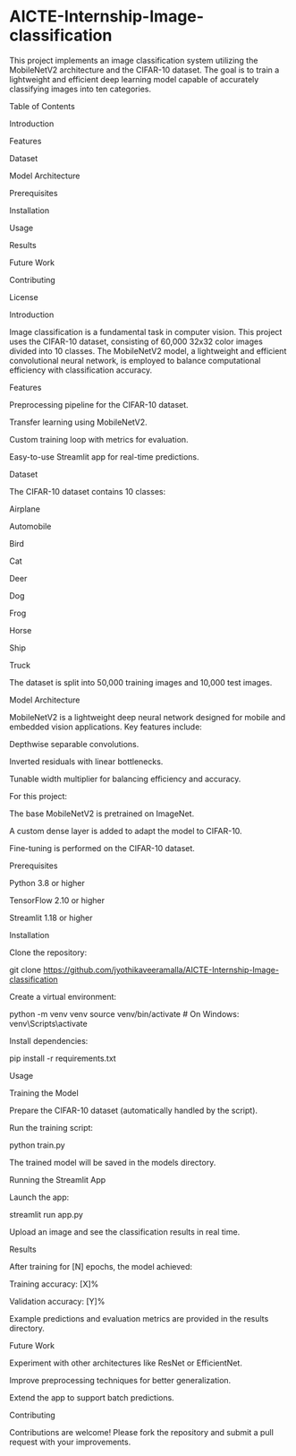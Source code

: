 # AICTE-Internship-Image-classification
This project implements an image classification system utilizing the MobileNetV2 architecture and the CIFAR-10 dataset. The goal is to train a lightweight and efficient deep learning model capable of accurately classifying images into ten categories.

Table of Contents

Introduction

Features

Dataset

Model Architecture

Prerequisites

Installation

Usage

Results

Future Work

Contributing

License

Introduction

Image classification is a fundamental task in computer vision. This project uses the CIFAR-10 dataset, consisting of 60,000 32x32 color images divided into 10 classes. The MobileNetV2 model, a lightweight and efficient convolutional neural network, is employed to balance computational efficiency with classification accuracy.

Features

Preprocessing pipeline for the CIFAR-10 dataset.

Transfer learning using MobileNetV2.

Custom training loop with metrics for evaluation.

Easy-to-use Streamlit app for real-time predictions.

Dataset

The CIFAR-10 dataset contains 10 classes:

Airplane

Automobile

Bird

Cat

Deer

Dog

Frog

Horse

Ship

Truck

The dataset is split into 50,000 training images and 10,000 test images.

Model Architecture

MobileNetV2 is a lightweight deep neural network designed for mobile and embedded vision applications. Key features include:

Depthwise separable convolutions.

Inverted residuals with linear bottlenecks.

Tunable width multiplier for balancing efficiency and accuracy.

For this project:

The base MobileNetV2 is pretrained on ImageNet.

A custom dense layer is added to adapt the model to CIFAR-10.

Fine-tuning is performed on the CIFAR-10 dataset.

Prerequisites

Python 3.8 or higher

TensorFlow 2.10 or higher

Streamlit 1.18 or higher

Installation

Clone the repository:

git clone https://github.com/jyothikaveeramalla/AICTE-Internship-Image-classification

Create a virtual environment:

python -m venv venv
source venv/bin/activate # On Windows: venv\Scripts\activate

Install dependencies:

pip install -r requirements.txt

Usage

Training the Model

Prepare the CIFAR-10 dataset (automatically handled by the script).

Run the training script:

python train.py

The trained model will be saved in the models directory.

Running the Streamlit App

Launch the app:

streamlit run app.py

Upload an image and see the classification results in real time.

Results

After training for [N] epochs, the model achieved:

Training accuracy: [X]%

Validation accuracy: [Y]%

Example predictions and evaluation metrics are provided in the results directory.

Future Work

Experiment with other architectures like ResNet or EfficientNet.

Improve preprocessing techniques for better generalization.

Extend the app to support batch predictions.

Contributing

Contributions are welcome! Please fork the repository and submit a pull request with your improvements.
